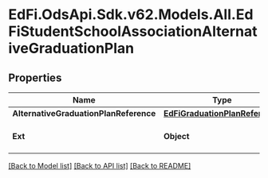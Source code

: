 # EdFi.OdsApi.Sdk.v62.Models.All.EdFiStudentSchoolAssociationAlternativeGraduationPlan

## Properties

Name | Type | Description | Notes
------------ | ------------- | ------------- | -------------
**AlternativeGraduationPlanReference** | [**EdFiGraduationPlanReference**](EdFiGraduationPlanReference.md) |  | 
**Ext** | **Object** | Extensions to the StudentSchoolAssociationAlternativeGraduationPlan entity. | [optional] 

[[Back to Model list]](../README.md#documentation-for-models) [[Back to API list]](../README.md#documentation-for-api-endpoints) [[Back to README]](../README.md)

